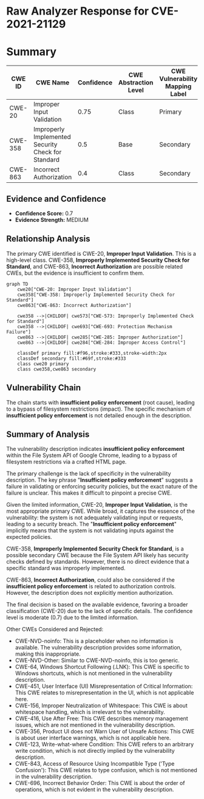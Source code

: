 # Raw Analyzer Response for CVE-2021-21129

# Summary
| CWE ID | CWE Name | Confidence | CWE Abstraction Level | CWE Vulnerability Mapping Label | CWE-Vulnerability Mapping Notes |
|---|---|---|---|---|---|
| CWE-20 | Improper Input Validation | 0.75 | Class | Primary | Allowed-with-Review |
| CWE-358 | Improperly Implemented Security Check for Standard | 0.5 | Base | Secondary | Allowed |
| CWE-863 | Incorrect Authorization | 0.4 | Class | Secondary | Allowed-with-Review |

## Evidence and Confidence

*   **Confidence Score:** 0.7
*   **Evidence Strength:** MEDIUM

## Relationship Analysis
The primary CWE identified is CWE-20, **Improper Input Validation**. This is a high-level class. CWE-358, **Improperly Implemented Security Check for Standard**, and CWE-863, **Incorrect Authorization** are possible related CWEs, but the evidence is insufficient to confirm them.

```mermaid
graph TD
    cwe20["CWE-20: Improper Input Validation"]
    cwe358["CWE-358: Improperly Implemented Security Check for Standard"]
    cwe863["CWE-863: Incorrect Authorization"]

    cwe358 -->|CHILDOF| cwe573["CWE-573: Improperly Implemented Check for Standard"]
    cwe358 -->|CHILDOF| cwe693["CWE-693: Protection Mechanism Failure"]
    cwe863 -->|CHILDOF| cwe285["CWE-285: Improper Authorization"]
    cwe863 -->|CHILDOF| cwe284["CWE-284: Improper Access Control"]
    
    classDef primary fill:#f96,stroke:#333,stroke-width:2px
    classDef secondary fill:#69f,stroke:#333
    class cwe20 primary
    class cwe358,cwe863 secondary
```

## Vulnerability Chain
The chain starts with **insufficient policy enforcement** (root cause), leading to a bypass of filesystem restrictions (impact). The specific mechanism of **insufficient policy enforcement** is not detailed enough in the description.

## Summary of Analysis
The vulnerability description indicates **insufficient policy enforcement** within the File System API of Google Chrome, leading to a bypass of filesystem restrictions via a crafted HTML page.

The primary challenge is the lack of specificity in the vulnerability description. The key phrase "**Insufficient policy enforcement**" suggests a failure in validating or enforcing security policies, but the exact nature of the failure is unclear. This makes it difficult to pinpoint a precise CWE.

Given the limited information, CWE-20, **Improper Input Validation**, is the most appropriate primary CWE. While broad, it captures the essence of the vulnerability: the system is not adequately validating input or requests, leading to a security breach. The "**Insufficient policy enforcement**" implicitly means that the system is not validating inputs against the expected policies.

CWE-358, **Improperly Implemented Security Check for Standard**, is a possible secondary CWE because the File System API likely has security checks defined by standards. However, there is no direct evidence that a specific standard was improperly implemented.

CWE-863, **Incorrect Authorization**, could also be considered if the **insufficient policy enforcement** is related to authorization controls. However, the description does not explicitly mention authorization.

The final decision is based on the available evidence, favoring a broader classification (CWE-20) due to the lack of specific details. The confidence level is moderate (0.7) due to the limited information.

Other CWEs Considered and Rejected:

*   CWE-NVD-noinfo: This is a placeholder when no information is available. The vulnerability description provides some information, making this inappropriate.
*   CWE-NVD-Other: Similar to CWE-NVD-noinfo, this is too generic.
*   CWE-64, Windows Shortcut Following (.LNK): This CWE is specific to Windows shortcuts, which is not mentioned in the vulnerability description.
*   CWE-451, User Interface (UI) Misrepresentation of Critical Information: This CWE relates to misrepresentation in the UI, which is not applicable here.
*   CWE-156, Improper Neutralization of Whitespace: This CWE is about whitespace handling, which is irrelevant to the vulnerability.
*   CWE-416, Use After Free: This CWE describes memory management issues, which are not mentioned in the vulnerability description.
*   CWE-356, Product UI does not Warn User of Unsafe Actions: This CWE is about user interface warnings, which is not applicable here.
*   CWE-123, Write-what-where Condition: This CWE refers to an arbitrary write condition, which is not directly implied by the vulnerability description.
*   CWE-843, Access of Resource Using Incompatible Type ('Type Confusion'): This CWE relates to type confusion, which is not mentioned in the vulnerability description.
*   CWE-696, Incorrect Behavior Order: This CWE is about the order of operations, which is not evident in the vulnerability description.